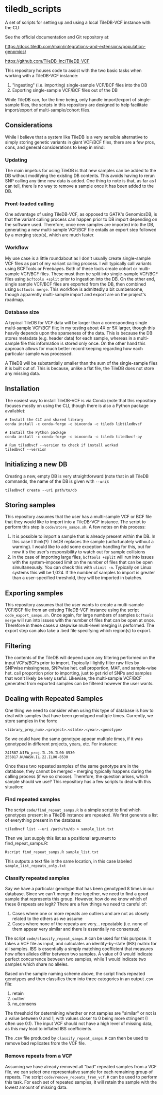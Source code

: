 # tiledb_scripts

A set of scripts for setting up and using a local TileDB-VCF instance with the CLI

See the official documentation and Git repository at:

https://docs.tiledb.com/main/integrations-and-extensions/population-genomics/

https://github.com/TileDB-Inc/TileDB-VCF

This repository houses code to assist with the two basic tasks when working with
a TileDB-VCF instance:

1. "Ingesting" (i.e. importing) single-sample VCF/BCF files into the DB
2. Exporting single-sample VCF/BCF files out of the DB

While TileDB can, for the time being, only handle import/export of single-sample
files, the scripts in this repository are designed to help facilitate import/export
of multi-sample/cohort files.

## Considerations

While I believe that a system like TileDB is a very sensible alternative to
simply storing genetic variants in giant VCF/BCF files, there are a few pros, cons, and general
considerations to keep in mind:

### Updating

The main impetus for using TileDB is that new samples can be added to the DB
without modifying the existing DB contents. This avoids having to rerun SNP calling
any time new data is added. One thing to note is that, as far as I can tell,
there is no way to remove a sample once it has been added to the DB.

### Front-loaded calling

One advantage of using TileDB-VCF, as opposed to GATK's GenomicsDB, is that the 
variant calling process can happen prior to DB import depending on the software used. 
Therefore, once new samples are imported into the DB, generating a new
multi-sample VCF/BCF file entails an export step followed by a merging step(s),
which are much faster.

### Workflow

My use case is a little roundabout as I don't usually create single-sample VCF
files as part of my variant calling process. I will typically call variants
using BCFTools or Freebayes. Both of these tools create cohort or multi-sample
VCF/BCF files. These must then be split into single-sample VCF/BCF files using
`bcftools +split` prior to ingestion into the DB. On the other end, single sample
VCF/BCF files are exported from the DB, then combined using `bcftools merge`. This
workflow is admittedly a bit cumbersome, though apparently multi-sample import and
export are on the project's roadmap.

### Database size

A typical TileDB for VCF data will be larger than a corresponding single multi-sample
VCF/BCF file; in my testing about 4X or 5X larger, though this heavily depends upon 
the sparseness of the data. This is because the DB stores metadata (e.g. header data) for each sample, whereas in a 
multi-sample file this information is stored only once. On the other hand this
approach allows for much better record keeping regarding how each particular
sample was processed.

A TileDB will be substantially smaller than the sum of the single-sample files
it is built out of. This is because, unlike a flat file, the TileDB does
not store any missing data.

## Installation

The easiest way to install TileDB-VCF is via Conda (note that this repository
focuses mostly on using the CLI, though there is also a Python package available):

```
# Install the CLI and shared library
conda install -c conda-forge -c bioconda -c tiledb libtiledbvcf

# Install the Python package
conda install -c conda-forge -c bioconda -c tiledb tiledbvcf-py

# Run tiledbvcf --version to check if install worked
tiledbvcf --version
```

## Initializing a new DB

Creating a new, empty DB is very straightforward (note that in all TileDB
commands, the name of the DB is given with `--uri`):

```
tiledbvcf create --uri path/to/db
```

## Storing samples

This repository assumes that the user has a multi-sample VCF or BCF file that
they would like to import into a TileDB-VCF instance. The script to perform this
step is `code/store_samps.sh`. A few notes on this process:

1. It is possible to import a sample that is already present within the DB. In 
this case I think(?) TileDB replaces the sample (unfortunately without a warning).
I would like to add some exception handling for this, but for now it's the user's
responsibility to watch out for sample collisions
2. In the case of importing large files, `bcftools +split` will run into issues
with the system-imposed limit on the number of files that can be open simultaneously.
You can check this with `ulimit -n`. Typically on Linux systems this will be 1,024.
If the number of samples to import is greater than a user-specified threshold,
they will be imported in batches.

## Exporting samples

This repository assumes that the user wants to create a multi-sample VCF/BCF file
from an existing TileDB-VCF instance using the script `code_export_samps.sh`. Once again, for large numbers of samples
`bcftools merge` will run into issues with the number of files that can be open
at once. Therefore in these cases a stepwise multi-level merging is performed.
The export step can also take a .bed file specifying which region(s) to export.

## Filtering

The contents of the TileDB will depend upon any filtering performed on the input
VCFs/BCFs prior to import. Typically I lightly filter raw files by SNPwise
missingness, SNPwise het. call proportion, MAF, and sample-wise het. call
proportion prior to importing, just to get rid of SNPs and samples that won't likely
be very useful. Likewise, the multi-sample VCF/BCF
generated from exported samples can be filtered however the user wants. 

## Dealing with Repeated Samples

One thing we need to consider when using this type of database is how to deal with
samples that have been genotyped multiple times. Currently, we store samples in the form:

```
<library_prep_num>.<project>.<state>.<year>.<genotype>
```

So we could have the same genotype appear multiple times, if it was genotyped in different projects, years, etc.
For instance:

```
241587.NIFA_proj.IL.20.IL00-8530
255817.NUWWSN.IL.22.IL00-8530
```

Once these two repeated samples of the same genotype are in the database, they cannot be merged - merging typically
happens during the calling process (if we so choose). Therefore, the question arises, which sample should we use?
This repository has a few scripts to deal with this situation:

### Find repeated samples

The script `code/find_repeat_samps.R` is a simple script to find which genotypes present in a TileDB instance are
repeated. We first generate a list of everything present in the database:

```
tiledbvcf list --uri /path/to/db > sample_list.txt
```

Then we just supply this list as a positional argument to find_repeat_samps.R:

```
Rscript find_repeat_samps.R sample_list.txt
```

This outputs a text file in the same location, in this case labeled `sample_list_repeats_only.txt`

### Classify repeated samples

Say we have a particular genotype that has been genotyped 8 times in our database. Since we can't merge these together,
we need to find a good sample that represents this group. However, how do we know which of these 8 repeats are legit?
There are a few things we need to careful of:

1. Cases where one or more repeats are outliers and are not as closely related to the others as we assume
2. Cases where none of the repeats are very... repeatable (i.e. none of them appear very similar and there is essentially no consensus)

The script `code/classify_repeat_samps.R` can be used for this purpose. It takes a VCF file as input, and 
calculates an identity-by-state (IBS) matrix for all samples. IBS is essentially a simply matching coefficient
that measures how often alleles differ between two samples. A value of 0 would indicate perfect concurrence
between two samples, while 1 would indicate two samples which share no alleles.

Based on the sample naming scheme above, the script finds repeated genotypes and then classifies them into three
categories in an output .csv file:

1. retain
2. outlier
3. no_consens

The threshold for determining whether or not samples are "similar" or not is a value between 0 and 1, with values closer to
0 being more stringent (I often use 0.1). The input VCF should not have a high level of missing data, as this may
lead to inflated IBS coefficients.

The .csv file produced by `classify_repeat_samps.R` can then be used to remove bad replicates from the VCF file.

### Remove repeats from a VCF

Assuming we have already removed all "bad" repeated samples from a VCF file, we can select one representative sample
for each remaining group of repeats. The script `code/remove_repeats_from_vcf.R` can be used to perform this task.
For each set of repeated samples, it will retain the sample with the lowest amount of missing data.
